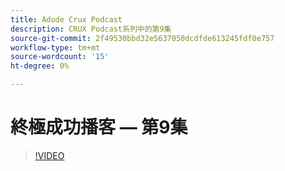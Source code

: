 ```yaml
---
title: Adode Crux Podcast
description: CRUX Podcast系列中的第9集
source-git-commit: 2f49530bbd32e5637050dcdfde613245fdf0e757
workflow-type: tm+mt
source-wordcount: '15'
ht-degree: 0%

---
```


# 終極成功播客 — 第9集

>[!VIDEO](https://video.tv.adobe.com/v/3429770?quality=12learn=on)
